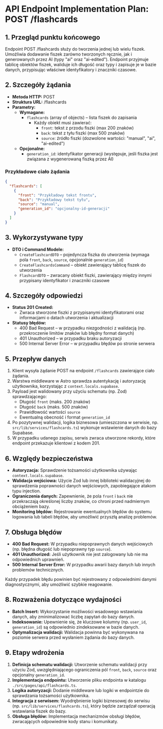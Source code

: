 # API Endpoint Implementation Plan: POST /flashcards

## 1. Przegląd punktu końcowego

Endpoint POST /flashcards służy do tworzenia jednej lub wielu fiszek. Umożliwia dodawanie fiszek zarówno tworzonych ręcznie, jak i generowanych przez AI (typy "ai" oraz "ai-edited"). Endpoint przyjmuje tablicę obiektów fiszek, waliduje ich długość oraz typy i zapisuje je w bazie danych, przypisując właściwe identyfikatory i znaczniki czasowe.

## 2. Szczegóły żądania

- **Metoda HTTP:** POST
- **Struktura URL:** /flashcards
- **Parametry:**
  - **Wymagane:**
    - `flashcards` (array of objects) – lista fiszek do zapisania
      - Każdy obiekt musi zawierać:
        - `front`: tekst z przodu fiszki (max 200 znaków)
        - `back`: tekst z tyłu fiszki (max 500 znaków)
        - `source`: źródło fiszki (dozwolone wartości: "manual", "ai", "ai-edited")
  - **Opcjonalne:**
    - `generation_id`: identyfikator generacji (występuje, jeśli fiszka jest związana z wygenerowaną fiszką przez AI)

### Przykładowe ciało żądania

```json
{
  "flashcards": [
    {
      "front": "Przykładowy tekst frontu",
      "back": "Przykładowy tekst tyłu",
      "source": "manual",
      "generation_id": "opcjonalny-id-generacji"
    }
  ]
}
```

## 3. Wykorzystywane typy

- **DTO i Command Modele:**
  - `CreateFlashcardDTO` – pojedyncza fiszka do utworzenia (wymaga pola `front`, `back`, `source`, opcjonalnie `generation_id`)
  - `CreateFlashcardsCommand` – obiekt zawierający tablicę fiszek do utworzenia
  - `FlashcardDTO` – zwracany obiekt fiszki, zawierający między innymi przypisany identyfikator i znaczniki czasowe

## 4. Szczegóły odpowiedzi

- **Status 201 Created:**
  - Zwraca stworzone fiszki z przypisanymi identyfikatorami oraz informacjami o datach utworzenia i aktualizacji
- **Statusy błędów:**
  - 400 Bad Request – w przypadku niezgodności z walidacją (np. przekroczenie limitów znaków lub błędny format danych)
  - 401 Unauthorized – w przypadku braku autoryzacji
  - 500 Internal Server Error – w przypadku błędów po stronie serwera

## 5. Przepływ danych

1. Klient wysyła żądanie POST na endpoint `/flashcards` zawierające ciało żądania.
2. Warstwa middleware w Astro sprawdza autentykację i autoryzację użytkownika, korzystając z `context.locals.supabase`.
3. Payload jest walidowany przy użyciu schematu (np. Zod) sprawdzającego:
   - Długość `front` (maks. 200 znaków)
   - Długość `back` (maks. 500 znaków)
   - Prawidłowość wartości `source`
   - Ewentualną obecność i format `generation_id`
4. Po pozytywnej walidacji, logika biznesowa (umieszczona w serwisie, np. `src/lib/services/flashcards.ts`) wykonuje wstawienie danych do bazy Supabase.
5. W przypadku udanego zapisu, serwis zwraca utworzone rekordy, które endpoint przekazuje klientowi z kodem 201.

## 6. Względy bezpieczeństwa

- **Autoryzacja:** Sprawdzenie tożsamości użytkownika używając `context.locals.supabase`.
- **Walidacja wejściowa:** Użycie Zod lub innej biblioteki walidacyjnej do sprawdzenia poprawności danych wejściowych, zapobiegające atakom typu injection.
- **Ograniczenia danych:** Zapewnienie, że pola `front` i `back` nie przekraczają określonej liczby znaków, co chroni przed nadmiernym obciążeniem bazy.
- **Monitoring błędów:** Rejestrowanie ewentualnych błędów do systemu logowania lub tabeli błędów, aby umożliwić przyszłą analizę problemów.

## 7. Obsługa błędów

- **400 Bad Request:** W przypadku niepoprawnych danych wejściowych (np. błędna długość lub niepoprawny typ `source`).
- **401 Unauthorized:** Jeśli użytkownik nie jest zalogowany lub nie ma odpowiednich uprawnień.
- **500 Internal Server Error:** W przypadku awarii bazy danych lub innych problemów technicznych.

Każdy przypadek błędu powinien być rejestrowany z odpowiednimi danymi diagnostycznymi, aby umożliwić szybkie reagowanie.

## 8. Rozważenia dotyczące wydajności

- **Batch Insert:** Wykorzystanie możliwości wsadowego wstawiania danych, aby zminimalizować liczbę zapytań do bazy danych.
- **Indeksowanie:** Upewnienie się, że kluczowe kolumny (np. `user_id`, `generation_id`) są odpowiednio zindeksowane w bazie danych.
- **Optymalizacja walidacji:** Walidacja powinna być wykonywana na poziomie serwera przed wysłaniem żądania do bazy danych.

## 9. Etapy wdrożenia

1. **Definicja schematu walidacji:** Utworzenie schematu walidacji przy użyciu Zod, uwzględniającego ograniczenia pól `front`, `back`, `source` oraz opcjonalny `generation_id`.
2. **Implementacja endpointu:** Utworzenie pliku endpointa w katalogu `./src/pages/api/flashcards.ts`.
3. **Logika autoryzacji:** Dodanie middleware lub logiki w endpointzie do sprawdzania tożsamości użytkownika.
4. **Integracja z serwisem:** Wyodrębnienie logiki biznesowej do serwisu (np. `src/lib/services/flashcards.ts`), który będzie zarządzał operacją wstawiania fiszek do bazy.
5. **Obsługa błędów:** Implementacja mechanizmów obsługi błędów, zwracających odpowiednie kody stanu i komunikaty.
